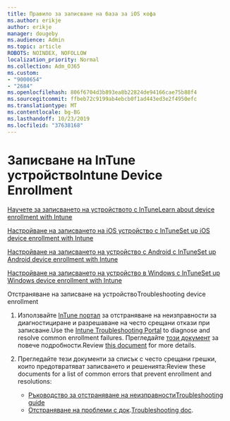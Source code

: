 ```yaml
---
title: Правило за записване на база за iOS кофа
ms.author: erikje
author: erikje
manager: dougeby
ms.audience: Admin
ms.topic: article
ROBOTS: NOINDEX, NOFOLLOW
localization_priority: Normal
ms.collection: Adm_O365
ms.custom:
- "9000654"
- "2684"
ms.openlocfilehash: 806f6704d3b893ea8b22824de94166cae75b88f4
ms.sourcegitcommit: ffbeb72c9199ab4ebcb0f1ad443ed3e2f4950efc
ms.translationtype: MT
ms.contentlocale: bg-BG
ms.lasthandoff: 10/23/2019
ms.locfileid: "37638168"
---
```

# <a name="intune-device-enrollment"></a><span data-ttu-id="89e06-102">Записване на InTune устройство</span><span class="sxs-lookup"><span data-stu-id="89e06-102">Intune Device Enrollment</span></span>

[<span data-ttu-id="89e06-103">Научете за записването на устройството с InTune</span><span class="sxs-lookup"><span data-stu-id="89e06-103">Learn about device enrollment with Intune</span></span>](https://docs.microsoft.com/intune/enrollment/device-enrollment)

[<span data-ttu-id="89e06-104">Настройване на записването на iOS устройство с InTune</span><span class="sxs-lookup"><span data-stu-id="89e06-104">Set up iOS device enrollment with Intune</span></span>](https://docs.microsoft.com/intune/enrollment/ios-enroll)

[<span data-ttu-id="89e06-105">Настройване на записването на устройство с Android с InTune</span><span class="sxs-lookup"><span data-stu-id="89e06-105">Set up Android device enrollment with Intune</span></span>](https://docs.microsoft.com/intune/android-enroll)

[<span data-ttu-id="89e06-106">Настройване на записването на устройство в Windows с InTune</span><span class="sxs-lookup"><span data-stu-id="89e06-106">Set up Windows device enrollment with Intune</span></span>](https://docs.microsoft.com/intune/windows-enroll)

<span data-ttu-id="89e06-107">Отстраняване на записване на устройство</span><span class="sxs-lookup"><span data-stu-id="89e06-107">Troubleshooting device enrollment</span></span>

1. <span data-ttu-id="89e06-108">Използвайте [InTune портал](https://devicemanagement.microsoft.com/#blade/Microsoft_Intune_DeviceSettings/TroubleshootBlade) за отстраняване на неизправности за диагностициране и разрешаване на често срещани откази при записване.</span><span class="sxs-lookup"><span data-stu-id="89e06-108">Use the [Intune Troubleshooting Portal](https://devicemanagement.microsoft.com/#blade/Microsoft_Intune_DeviceSettings/TroubleshootBlade) to diagnose and resolve common enrollment failures.</span></span> <span data-ttu-id="89e06-109">Прегледайте [този документ](https://docs.microsoft.com/intune/help-desk-operators) за повече подробности.</span><span class="sxs-lookup"><span data-stu-id="89e06-109">Review [this document](https://docs.microsoft.com/intune/help-desk-operators) for more details.</span></span>

2. <span data-ttu-id="89e06-110">Прегледайте тези документи за списък с често срещани грешки, които предотвратяват записването и решенията:</span><span class="sxs-lookup"><span data-stu-id="89e06-110">Review these documents for a list of common errors that prevent enrollment and resolutions:</span></span>
    - [<span data-ttu-id="89e06-111">Ръководство за отстраняване на неизправности</span><span class="sxs-lookup"><span data-stu-id="89e06-111">Troubleshooting guide</span></span>](https://support.microsoft.com/help/4469913/troubleshooting-windows-device-enrollment-problems-in-microsoft-intune)
    - <span data-ttu-id="89e06-112">[Отстраняване на проблеми с док](https://docs.microsoft.com/intune/troubleshoot-device-enrollment-in-intune).</span><span class="sxs-lookup"><span data-stu-id="89e06-112">[Troubleshooting doc](https://docs.microsoft.com/intune/troubleshoot-device-enrollment-in-intune).</span></span>

